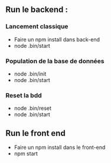 

## Run le backend :

### Lancement classique

 - Faire un npm install dans back-end
 - node .bin/start

### Population de la base de données

 - node .bin/init
 - node .bin/start

### Reset la bdd

 - node .bin/reset
 - node .bin/start

## Run le front end

 - Faire un npm install dans le front-end
 - npm start
